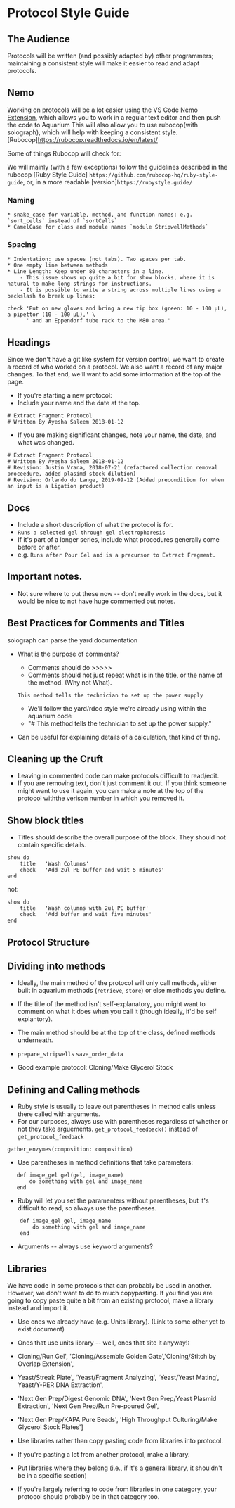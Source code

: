 # Protocol Style Guide

## The Audience 

Protocols will be written (and possibly adapted by) other programmers; maintaining a consistent style will make it easier to read and adapt protocols. 

## Nemo 

Working on protocols will be a lot easier using the VS Code [Nemo Extension](https://github.com/klavinslab/nemo), which allows you to work in a regular text editor and then push the code to Aquarium 
This will also allow you to use rubocop(with solograph), which will help with keeping a consistent style.
[Rubocop]https://rubocop.readthedocs.io/en/latest/

Some of things Rubocop will check for:

We will mainly (with a few exceptions) follow the guidelines described in the rubocop [Ruby Style Guide]
`https://github.com/rubocop-hq/ruby-style-guide`, or, in a more readable [version]`https://rubystyle.guide/`

### Naming
    * snake_case for variable, method, and function names: e.g. `sort_cells` instead of `sortCells`  
    * CamelCase for class and module names `module StripwellMethods` 

### Spacing 
    * Indentation: use spaces (not tabs). Two spaces per tab. 
    * One empty line between methods
    * Line Length: Keep under 80 characters in a line. 
        - This issue shows up quite a bit for show blocks, where it is natural to make long strings for instructions.
        - It is possible to write a string across multiple lines using a backslash to break up lines:
```
check 'Put on new gloves and bring a new tip box (green: 10 - 100 µL), a pipettor (10 - 100 µL),' \
      ' and an Eppendorf tube rack to the M80 area.'
```

## Headings

Since we don't have a git like system for version control, we want to create a record of who worked on a protocol. We also want a record of any major changes.
To that end, we'll want to add some information at the top of the page. 
* If you're starting a new protocol: 
* Include your name and the date at the top. 
```
# Extract Fragment Protocol
# Written By Ayesha Saleem 2018-01-12
```
* If you are making significant changes, note your name, the date, and what was changed.  
```
# Extract Fragment Protocol
# Written By Ayesha Saleem 2018-01-12
# Revision: Justin Vrana, 2018-07-21 (refactored collection removal proceedure, added plasimd stock dilution)
# Revision: Orlando do Lange, 2019-09-12 (Added precondition for when an input is a Ligation product)
``` 

## Docs 
* Include a short description of what the protocol is for.
* `Runs a selected gel through gel electrophoresis` 
* If it's part of a longer series, include what procedures generally come before or after. 
* e.g. `Runs after Pour Gel and is a precursor to Extract Fragment.`

## Important notes. 
* Not sure where to put these now -- don't really work in the docs, but it would be nice to not have huge commented out notes.

## Best Practices for Comments and Titles 
solograph can parse the yard documentation 

* What is the purpose of comments? 
    * Comments should do >>>>>
    * Comments should not just repeat what is in the title, or the name of the method. (Why not What).

    ```
    This method tells the technician to set up the power supply
    ``` 
    * We'll follow the yard/rdoc style we're already using within the aquarium code 
    * "# This method tells the technician to set up the power supply."

* Can be useful for explaining details of a calculation, that kind of thing. 

## Cleaning up the Cruft 
* Leaving in commented code can make protocols difficult to read/edit. 
* If you are removing text, don't just comment it out. If you think someone might want to use it again, you can make a note at the top of the protocol withthe verison number in which you removed it.

## Show block titles 
* Titles should describe the overall purpose of the block. They should not contain specific details. 
``` 
show do 
    title   'Wash Columns' 
    check   'Add 2ul PE buffer and wait 5 minutes' 
end
```
not: 
```
show do 
    title   'Wash columns with 2ul PE buffer' 
    check   'Add buffer and wait five minutes' 
end 
```

## Protocol Structure 
## Dividing into methods

* Ideally, the main method of the protocol will only call methods, either built in aquarium methods (`retrieve`, `store`) or else methods you define.

* If the title of the method isn't self-explanatory, you might want to comment on what it does when you call it (though ideally, it'd be self explantory).
* The main method should be at the top of the class, defined methods underneath. 
* `prepare_stripwells` `save_order_data`
* Good example protocol: Cloning/Make Glycerol Stock 

## Defining and Calling methods 

* Ruby style is usually to leave out parentheses in method calls unless there called with arguments. 
* For our purposes, always use with parentheses regardless of whether or not they take arguements.
`get_protocol_feedback()` instead of `get_protocol_feedback`

`gather_enzymes(composition: composition)`

* Use parentheses in method definitions that take parameters:  
 ```
    def image_gel gel(gel, image_name)
        do something with gel and image_name 
    end 
 ```

* Ruby will let you set the paramenters without parentheses, but it's difficult to read, so always use the parentheses.
``` 
    def image_gel gel, image_name
        do something with gel and image_name 
    end
```

* Arguments -- always use keyword arguments?

## Libraries
We have code in some protocols that can probably be used in another. However, we don't want to do to much copypasting.
If you find you are going to copy paste quite a bit from an existing protocol, make a library instead and import it.

* Use ones we already have (e.g. Units library). (Link to some other yet to exist document)

* Ones that use units library -- well, ones that site it anyway!: 
* Cloning/Run Gel', 'Cloning/Assemble Golden Gate','Cloning/Stitch by Overlap Extension',
* Yeast/Streak Plate', 'Yeast/Fragment Analyzing', 'Yeast/Yeast Mating', Yeast/Y-PER DNA Extraction',
* 'Next Gen Prep/Digest Genomic DNA', 'Next Gen Prep/Yeast Plasmid Extraction',  'Next Gen Prep/Run Pre-poured Gel',
* 'Next Gen Prep/KAPA Pure Beads',  'High Throughput Culturing/Make Glycerol Stock Plates'] 
* Use libraries rather than copy pasting code from libraries into protocol.
* If you're pasting a lot from another protocol, make a library. 
* Put libraries where they belong (i.e., if it's a general library, it shouldn't be in a specific section)
* If you're largely referring to code from libraries in one category, your protocol should probably be in that category too.


